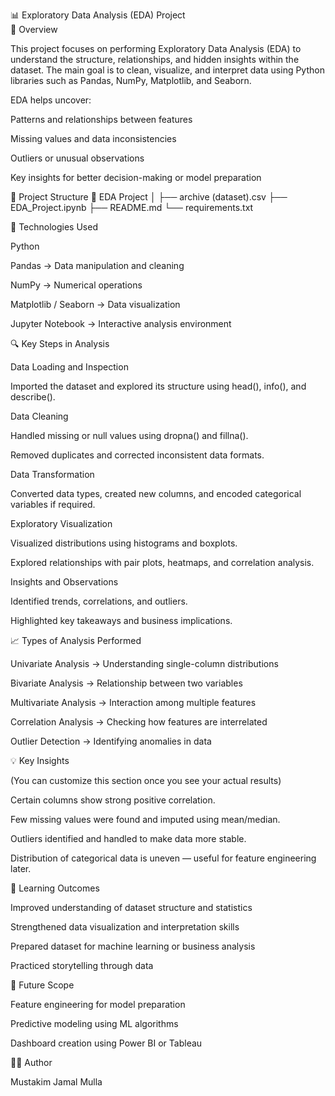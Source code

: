 📊 Exploratory Data Analysis (EDA) Project
<br>
🧠 Overview

This project focuses on performing Exploratory Data Analysis (EDA) to understand the structure, relationships, and hidden insights within the dataset.
The main goal is to clean, visualize, and interpret data using Python libraries such as Pandas, NumPy, Matplotlib, and Seaborn.

EDA helps uncover:

Patterns and relationships between features

Missing values and data inconsistencies

Outliers or unusual observations

Key insights for better decision-making or model preparation

📂 Project Structure
📁 EDA Project
│
├── archive (dataset).csv
├── EDA_Project.ipynb
├── README.md
└── requirements.txt

🧰 Technologies Used

Python

Pandas → Data manipulation and cleaning

NumPy → Numerical operations

Matplotlib / Seaborn → Data visualization

Jupyter Notebook → Interactive analysis environment

🔍 Key Steps in Analysis

Data Loading and Inspection

Imported the dataset and explored its structure using head(), info(), and describe().

Data Cleaning

Handled missing or null values using dropna() and fillna().

Removed duplicates and corrected inconsistent data formats.

Data Transformation

Converted data types, created new columns, and encoded categorical variables if required.

Exploratory Visualization

Visualized distributions using histograms and boxplots.

Explored relationships with pair plots, heatmaps, and correlation analysis.

Insights and Observations

Identified trends, correlations, and outliers.

Highlighted key takeaways and business implications.

📈 Types of Analysis Performed

Univariate Analysis → Understanding single-column distributions

Bivariate Analysis → Relationship between two variables

Multivariate Analysis → Interaction among multiple features

Correlation Analysis → Checking how features are interrelated

Outlier Detection → Identifying anomalies in data

💡 Key Insights

(You can customize this section once you see your actual results)

Certain columns show strong positive correlation.

Few missing values were found and imputed using mean/median.

Outliers identified and handled to make data more stable.

Distribution of categorical data is uneven — useful for feature engineering later.

🧾 Learning Outcomes

Improved understanding of dataset structure and statistics

Strengthened data visualization and interpretation skills

Prepared dataset for machine learning or business analysis

Practiced storytelling through data

🚀 Future Scope

Feature engineering for model preparation

Predictive modeling using ML algorithms

Dashboard creation using Power BI or Tableau

👨‍💻 Author

Mustakim Jamal Mulla
